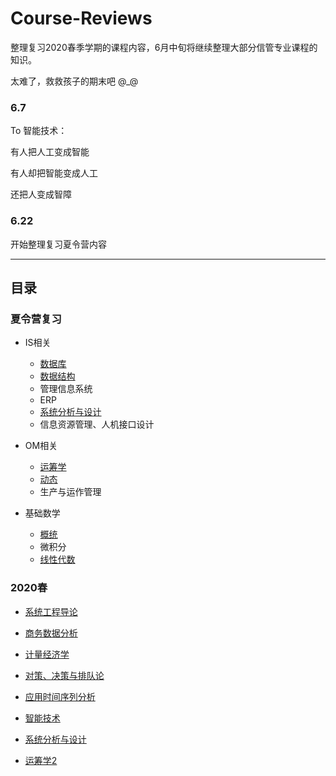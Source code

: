 # Course-Reviews

整理复习2020春季学期的课程内容，6月中旬将继续整理大部分信管专业课程的知识。

太难了，救救孩子的期末吧 @_@

### 6.7

To 智能技术：

有人把人工变成智能

有人却把智能变成人工

还把人变成智障

### 6.22

开始整理复习夏令营内容

---

## 目录

### 夏令营复习

- IS相关
    - [数据库](2020-summer/Database.md)
    - [数据结构](2020-summer/DSA.md)
    - 管理信息系统
    - ERP
    - [系统分析与设计](2020-spring/SAD.md)
    - 信息资源管理、人机接口设计

- OM相关
    - [运筹学](2020-summer/OM/OR.md)
    - [动态](2020-summer/OM/Dynamic_systems.md)
    - 生产与运作管理

- 基础数学
    - [概统](2020-summer/Math/Statistics.md)
    - 微积分
    - [线性代数](2020-summer/Math/Linear_algebra.md)

### 2020春

- [系统工程导论](2020-spring/Intro_to_System_Engineering.md)

- [商务数据分析](2020-spring/BDA.md)

- [计量经济学](2020-spring/Econometrics.md)

- [对策、决策与排队论](2020-spring/GDQ.md)

- [应用时间序列分析](2020-spring/TSA.md)

- [智能技术](2020-spring/AI.md)

- [系统分析与设计](2020-spring/SAD.md)

- [运筹学2](2020-spring/OR2.md)

